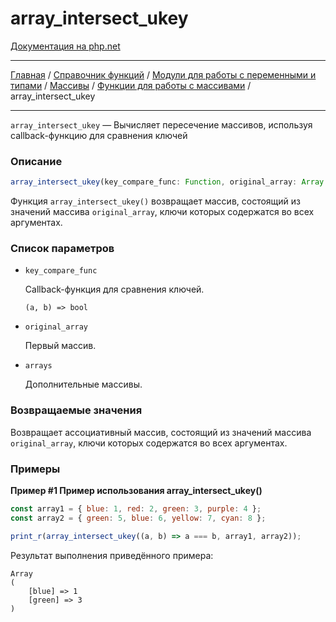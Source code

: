 # array_intersect_ukey

[Документация на php.net](https://www.php.net/manual/ru/function.array-intersect-ukey.php)

---

[Главная](../../../../../README.md) / [Справочник функций](../../../../funcref.md) /
[Модули для работы с переменными и типами](../../../vartype.md) / [Массивы](../../array.md) /
[Функции для работы с массивами](../func.md) / array_intersect_ukey

---

`array_intersect_ukey` — Вычисляет пересечение массивов, используя callback-функцию для сравнения
ключей

### Описание

```ts
array_intersect_ukey(key_compare_func: Function, original_array: Array|Object, ...arrays: Array|Object): Object;
```

Функция `array_intersect_ukey()` возвращает массив, состоящий из значений массива `original_array`,
ключи которых содержатся во всех аргументах.

### Список параметров

-   `key_compare_func`

    Callback-функция для сравнения ключей.

        (a, b) => bool

-   `original_array`

    Первый массив.

-   `arrays`

    Дополнительные массивы.

### Возвращаемые значения

Возвращает ассоциативный массив, состоящий из значений массива `original_array`, ключи которых
содержатся во всех аргументах.

### Примеры

**Пример #1 Пример использования array_intersect_ukey()**

```js
const array1 = { blue: 1, red: 2, green: 3, purple: 4 };
const array2 = { green: 5, blue: 6, yellow: 7, cyan: 8 };

print_r(array_intersect_ukey((a, b) => a === b, array1, array2));
```

Результат выполнения приведённого примера:

    Array
    (
        [blue] => 1
        [green] => 3
    )

